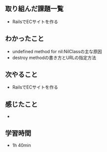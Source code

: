 ## 取り組んだ課題一覧
- RailsでECサイトを作る
## わかったこと
- undefined method for nil:NilClassの主な原因
- destroy methodの書き方とURLの指定方法
## 次やること
- RailsでECサイトを作る
## 感じたこと
- 
## 学習時間
- 1h 40min
